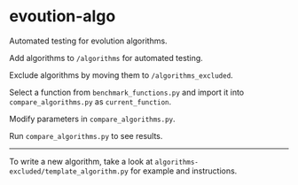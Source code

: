 # evoution-algo

Automated testing for evolution algorithms.

Add algorithms to `/algorithms` for automated testing.

Exclude algorithms by moving them to `/algorithms_excluded`.

Select a function from `benchmark_functions.py` and import it into `compare_algorithms.py` as `current_function`.

Modify parameters in `compare_algorithms.py`.

Run `compare_algorithms.py` to see results.

---

To write a new algorithm, take a look at `algorithms-excluded/template_algorithm.py` for example and instructions.

